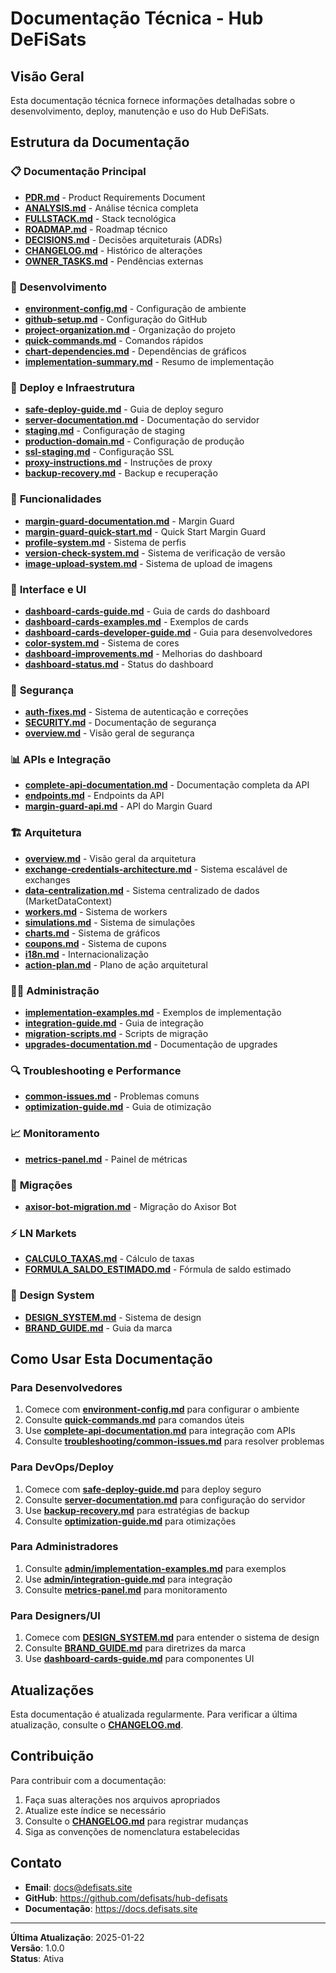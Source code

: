 # Documentação Técnica - Hub DeFiSats

## Visão Geral

Esta documentação técnica fornece informações detalhadas sobre o desenvolvimento, deploy, manutenção e uso do Hub DeFiSats.

## Estrutura da Documentação

### 📋 **Documentação Principal**
- **[PDR.md](../PDR.md)** - Product Requirements Document
- **[ANALYSIS.md](../ANALYSIS.md)** - Análise técnica completa
- **[FULLSTACK.md](../FULLSTACK.md)** - Stack tecnológica
- **[ROADMAP.md](../ROADMAP.md)** - Roadmap técnico
- **[DECISIONS.md](../DECISIONS.md)** - Decisões arquiteturais (ADRs)
- **[CHANGELOG.md](../CHANGELOG.md)** - Histórico de alterações
- **[OWNER_TASKS.md](../OWNER_TASKS.md)** - Pendências externas

### 🔧 **Desenvolvimento**
- **[environment-config.md](development/environment-config.md)** - Configuração de ambiente
- **[github-setup.md](development/github-setup.md)** - Configuração do GitHub
- **[project-organization.md](development/project-organization.md)** - Organização do projeto
- **[quick-commands.md](development/quick-commands.md)** - Comandos rápidos
- **[chart-dependencies.md](development/chart-dependencies.md)** - Dependências de gráficos
- **[implementation-summary.md](development/implementation-summary.md)** - Resumo de implementação

### 🚀 **Deploy e Infraestrutura**
- **[safe-deploy-guide.md](deployment/safe-deploy-guide.md)** - Guia de deploy seguro
- **[server-documentation.md](deployment/server-documentation.md)** - Documentação do servidor
- **[staging.md](deployment/staging.md)** - Configuração de staging
- **[production-domain.md](deployment/production-domain.md)** - Configuração de produção
- **[ssl-staging.md](deployment/ssl-staging.md)** - Configuração SSL
- **[proxy-instructions.md](deployment/proxy-instructions.md)** - Instruções de proxy
- **[backup-recovery.md](infrastructure/backup-recovery.md)** - Backup e recuperação

### 🎯 **Funcionalidades**
- **[margin-guard-documentation.md](features/margin-guard-documentation.md)** - Margin Guard
- **[margin-guard-quick-start.md](features/margin-guard-quick-start.md)** - Quick Start Margin Guard
- **[profile-system.md](features/profile-system.md)** - Sistema de perfis
- **[version-check-system.md](features/version-check-system.md)** - Sistema de verificação de versão
- **[image-upload-system.md](features/image-upload-system.md)** - Sistema de upload de imagens

### 🎨 **Interface e UI**
- **[dashboard-cards-guide.md](ui/dashboard-cards-guide.md)** - Guia de cards do dashboard
- **[dashboard-cards-examples.md](ui/dashboard-cards-examples.md)** - Exemplos de cards
- **[dashboard-cards-developer-guide.md](ui/dashboard-cards-developer-guide.md)** - Guia para desenvolvedores
- **[color-system.md](ui/color-system.md)** - Sistema de cores
- **[dashboard-improvements.md](ui/dashboard-improvements.md)** - Melhorias do dashboard
- **[dashboard-status.md](ui/dashboard-status.md)** - Status do dashboard

### 🔐 **Segurança**
- **[auth-fixes.md](security/auth-fixes.md)** - Sistema de autenticação e correções
- **[SECURITY.md](SECURITY.md)** - Documentação de segurança
- **[overview.md](security/overview.md)** - Visão geral de segurança

### 📊 **APIs e Integração**
- **[complete-api-documentation.md](api/complete-api-documentation.md)** - Documentação completa da API
- **[endpoints.md](api/endpoints.md)** - Endpoints da API
- **[margin-guard-api.md](api/margin-guard-api.md)** - API do Margin Guard

### 🏗️ **Arquitetura**
- **[overview.md](architecture/overview.md)** - Visão geral da arquitetura
- **[exchange-credentials-architecture.md](architecture/exchange-credentials-architecture.md)** - Sistema escalável de exchanges
- **[data-centralization.md](architecture/data-centralization.md)** - Sistema centralizado de dados (MarketDataContext)
- **[workers.md](architecture/workers.md)** - Sistema de workers
- **[simulations.md](architecture/simulations.md)** - Sistema de simulações
- **[charts.md](architecture/charts.md)** - Sistema de gráficos
- **[coupons.md](architecture/coupons.md)** - Sistema de cupons
- **[i18n.md](architecture/i18n.md)** - Internacionalização
- **[action-plan.md](architecture/action-plan.md)** - Plano de ação arquitetural

### 👨‍💼 **Administração**
- **[implementation-examples.md](admin/implementation-examples.md)** - Exemplos de implementação
- **[integration-guide.md](admin/integration-guide.md)** - Guia de integração
- **[migration-scripts.md](admin/migration-scripts.md)** - Scripts de migração
- **[upgrades-documentation.md](admin/upgrades-documentation.md)** - Documentação de upgrades

### 🔍 **Troubleshooting e Performance**
- **[common-issues.md](troubleshooting/common-issues.md)** - Problemas comuns
- **[optimization-guide.md](performance/optimization-guide.md)** - Guia de otimização

### 📈 **Monitoramento**
- **[metrics-panel.md](monitoring/metrics-panel.md)** - Painel de métricas

### 🔄 **Migrações**
- **[axisor-bot-migration.md](migrations/axisor-bot-migration.md)** - Migração do Axisor Bot

### ⚡ **LN Markets**
- **[CALCULO_TAXAS.md](ln_markets/CALCULO_TAXAS.md)** - Cálculo de taxas
- **[FORMULA_SALDO_ESTIMADO.md](ln_markets/FORMULA_SALDO_ESTIMADO.md)** - Fórmula de saldo estimado

### 🎨 **Design System**
- **[DESIGN_SYSTEM.md](DESIGN_SYSTEM.md)** - Sistema de design
- **[BRAND_GUIDE.md](BRAND_GUIDE.md)** - Guia da marca

## Como Usar Esta Documentação

### Para Desenvolvedores
1. Comece com **[environment-config.md](development/environment-config.md)** para configurar o ambiente
2. Consulte **[quick-commands.md](development/quick-commands.md)** para comandos úteis
3. Use **[complete-api-documentation.md](api/complete-api-documentation.md)** para integração com APIs
4. Consulte **[troubleshooting/common-issues.md](troubleshooting/common-issues.md)** para resolver problemas

### Para DevOps/Deploy
1. Comece com **[safe-deploy-guide.md](deployment/safe-deploy-guide.md)** para deploy seguro
2. Consulte **[server-documentation.md](deployment/server-documentation.md)** para configuração do servidor
3. Use **[backup-recovery.md](infrastructure/backup-recovery.md)** para estratégias de backup
4. Consulte **[optimization-guide.md](performance/optimization-guide.md)** para otimizações

### Para Administradores
1. Consulte **[admin/implementation-examples.md](admin/implementation-examples.md)** para exemplos
2. Use **[admin/integration-guide.md](admin/integration-guide.md)** para integração
3. Consulte **[metrics-panel.md](monitoring/metrics-panel.md)** para monitoramento

### Para Designers/UI
1. Comece com **[DESIGN_SYSTEM.md](DESIGN_SYSTEM.md)** para entender o sistema de design
2. Consulte **[BRAND_GUIDE.md](BRAND_GUIDE.md)** para diretrizes da marca
3. Use **[dashboard-cards-guide.md](ui/dashboard-cards-guide.md)** para componentes UI

## Atualizações

Esta documentação é atualizada regularmente. Para verificar a última atualização, consulte o **[CHANGELOG.md](../CHANGELOG.md)**.

## Contribuição

Para contribuir com a documentação:

1. Faça suas alterações nos arquivos apropriados
2. Atualize este índice se necessário
3. Consulte o **[CHANGELOG.md](../CHANGELOG.md)** para registrar mudanças
4. Siga as convenções de nomenclatura estabelecidas

## Contato

- **Email**: docs@defisats.site
- **GitHub**: https://github.com/defisats/hub-defisats
- **Documentação**: https://docs.defisats.site

---

**Última Atualização**: 2025-01-22  
**Versão**: 1.0.0  
**Status**: Ativa
